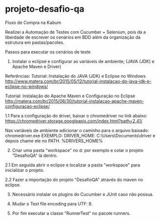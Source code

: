 # projeto-desafio-qa
Fluxo de Compra na Kabum

Realizei a Automação de Testes com Cucumber + Selenium, pois da a liberdade de escrever os cenários em BDD além da organização da estrutura em pastas/pacotes.

Passos para executar os cenários de teste
1.	Instalar o eclipse e configurar as variáveis de ambiente;  (JAVA (JDK) e Apache Maven e Driver)

Referências:
Tutorial: Instalação do JAVA (JDK) e Eclipse no Windows
http://www.matera.com/br/2015/05/12/tutorial-instalacao-do-java-jdk-e-eclipse-no-windows/

Tutorial: Instalação do Apache Maven e Configuração no Eclipse
http://matera.com/br/2015/06/30/tutorial-instalacao-apache-maven-configuracao-eclipse/

1.1	Para a configuração do driver,  baixar o chromedriver no link abaixo:
https://chromedriver.storage.googleapis.com/index.html?path=2.41/

Nas variáveis de ambiente adicionar o caminho para o arquivo baixado: chromedriver.exe
EXEMPLO: DRIVER_HOME: C:\Users\Documents\driver e depois chame ele no PATH. %DRIVERS_HOME%

2.	Criar uma pasta "workspace" no d: por exemplo e colar o projeto "DesafioQA" lá dentro.

2.1 Em seguida abrir o eclipse e localizar a pasta "workspace" para inicializar o projeto.

2.2 Fazer a importação do projeto "DesafioQA" através do maven no eclipse.
 
3.	Necessário instalar os plugins do Cucumber e JUnit caso não possua.

4.	Mudar o Text file encoding para UTF: 8. 

5.	Por fim executar a classe "RunnerTest" no pacote runners.

